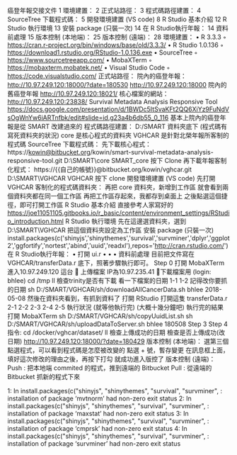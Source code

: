 癌登年報交接文件	1
環境建置：	2
正式站路徑：	3
程式碼路徑建置：	4
SourceTree 下載程式碼：	5
開發環境建置 (VS code)	8
R Studio 基本介紹	12
R Studio 執行環境	13
安裝 package (只裝一次)	14
在 R Studio執行年報：	14
資料前處理	15
版本控制 (本地端)：	25
版本控制 (遠端)：	28
環境建置：
    • R 3.3.3
        ◦ https://cran.r-project.org/bin/windows/base/old/3.3.3/
    • R Studio 1.0.136
        ◦ https://download1.rstudio.org/RStudio-1.0.136.exe
    • SourceTree
        ◦ https://www.sourcetreeapp.com/
    • MobaXTerm
        ◦ https://mobaxterm.mobatek.net/
    • Visual Studio Code
        ◦ https://code.visualstudio.com/
正式站路徑：
院內的癌登年報：
http://10.97.249.120:18000/?date=180530
http://10.97.249.120:18000
院內的舊癌登年報
http://10.97.249.120:18021/
核心檔案的網站：
http://10.97.249.120:23838/
Survival Metadata Analysis Responsive Tool
https://docs.google.com/presentation/d/1BWDc5ItSvaKFt2QQ6XiYz9FuNdVsOgWnYw6iARTnfbk/edit#slide=id.g23a4b6db55_0_116
基本上院內的癌登年報是從 SMART 改建過來的
程式碼路徑建置：
D:/SMART 資料夾底下 (程式碼有寫死資料夾的狀況)
core 是核心程式的資料夾
VGHCAR 是針對北榮年報所客制的程式碼
SourceTree 下載程式碼：
先下載核心程式：
https://kowin@bitbucket.org/kowin/smart-survival-metadata-analysis-responsive-tool.git
D:\SMART\core
SMART_core
按下 Clone
再下載年報客制化程式：
https://{{自己的帳號}}@bitbucket.org/kowin/vghcar.git
D:\SMART\VGHCAR
VGHCAR
按下 clone
開發環境建置 (VS code)
先打開 VGHCAR 客制化的程式碼資料夾：
再把 core 資料夾，新增到工作區
就會看到兩個資料夾都在同一個工作區
再把工作區存起來，我都存到桌面上
之後點選這個捷徑，即可打開工作區
R Studio 基本介紹
直接參考人家寫好的
https://joe11051105.gitbooks.io/r_basic/content/environment_settings/RStudio_introduction.html
R Studio 執行環境
先在這邊選資料夾，選到 D:\SMART\VGHCAR
把這個資料夾設定為工作區
安裝 package (只裝一次)
install.packages(c('shinyjs','shinythemes','survival','survminer','dplyr','ggplot2','ggfortify','nortest','abind','uuid','readxl'),repos='http://cran.rstudio.com/')
在 R Studio執行年報：
    • 打開 ui.r
    • 
    • 
    • 
資料前處理
目前把文件寫在 VGHCAR/transferData.r 底下，照著步驟執行即可。
Step 0 打開 MobaXTerm
進入10.97.249.120 這台    上傳檔案
IP為10.97.235.41   下載檔案用 (login: bhlee)
cd /tmp 
ll
檢查trinity是否有下載
看一下檔案的日期
1-1
1-2 記得改你要抓的日期
sh D:/SMART/VGHCAR/sh/downloadAllCancerData.sh bhlee 2018-05-08
然後在資料夾看到，有抓到資料了
打開 RStudio
打開這隻 transferData.r
2-1 2-2
2-3
2-4
2-5
執行狀況 (就等他執行完) (大概十幾分鐘吧)
執行完的結果
打開 MobaXTerm
sh D:/SMART/VGHCAR/sh/copyUuidList.sh
sh D:/SMART/VGHCAR/sh/uploadDataToServer.sh bhlee 180508
Step 3
Step 4
指令:
cd /docker/vghcar/dataset/
ll
檢查上傳成功的日期
檢查是否上傳成功(改日期)
http://10.97.249.120:18000/?date=180429
版本控制 (本地端)：
選第三個
點選程式，可以看到程式碼是怎麼被改變的
點選 + 號，暫存變更
在訊息框上面，填好這次修改的理由之後，再按下打勾
就成功進入版控了
版本控制 (遠端)：
Push : 把本地端 commited 的程式，推到遠端的 Bitbucket
Pull : 從遠端的 Bitbucket 抓新的程式下來

1: In install.packages(c("shinyjs", "shinythemes", "survival", "survminer",  :
  installation of package ‘mvtnorm’ had non-zero exit status
2: In install.packages(c("shinyjs", "shinythemes", "survival", "survminer",  :
  installation of package ‘maxstat’ had non-zero exit status
3: In install.packages(c("shinyjs", "shinythemes", "survival", "survminer",  :
  installation of package ‘cmprsk’ had non-zero exit status
4: In install.packages(c("shinyjs", "shinythemes", "survival", "survminer",  :
  installation of package ‘survminer’ had non-zero exit status
